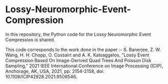 # Lossy-Neuromorphic-Event-Compression
In this repository, the Python code for the Lossy Neuromorphic Event Compression is shared.

This code corresponds to the work done in the paper :- 
S. Banerjee, Z. W. Wang, H. H. Chopp, O. Cossairt and A. K. Katsaggelos, "Lossy Event Compression Based On Image-Derived Quad Trees And Poisson Disk Sampling," 2021 IEEE International Conference on Image Processing (ICIP), Anchorage, AK, USA, 2021, pp. 2154-2158, doi: 10.1109/ICIP42928.2021.9506546.




